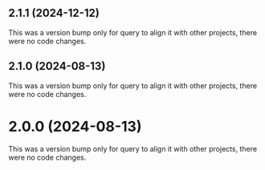 ## 2.1.1 (2024-12-12)

This was a version bump only for query to align it with other projects, there were no code changes.

## 2.1.0 (2024-08-13)

This was a version bump only for query to align it with other projects, there were no code changes.

# 2.0.0 (2024-08-13)

This was a version bump only for query to align it with other projects, there were no code changes.